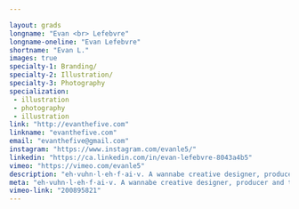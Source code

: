 ```yaml
---

layout: grads
longname: "Evan <br> Lefebvre"
longname-oneline: "Evan Lefebvre"
shortname: "Evan L."
images: true
specialty-1: Branding/
specialty-2: Illustration/
specialty-3: Photography
specialization:
 - illustration
 - photography
 - illustration
link: "http://evanthefive.com"
linkname: "evanthefive.com"
email: "evanthefive@gmail.com"
instagram: "https://www.instagram.com/evanle5/"
linkedin: "https://ca.linkedin.com/in/evan-lefebvre-8043a4b5"
vimeo: "https://vimeo.com/evanle5"
description: "eh·vuhn·l·eh·f·ai·v. A wannabe creative designer, producer and teacher. Also known as LE5."
meta: "eh·vuhn·l·eh·f·ai·v. A wannabe creative designer, producer and teacher. Also known as LE5."
vimeo-link: "200895821"
---
```

